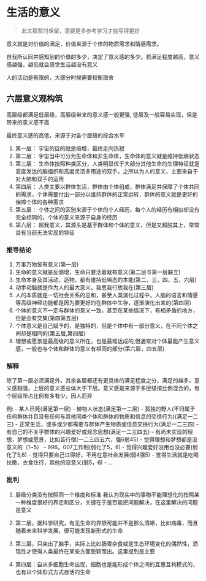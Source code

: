 # 生活的意义

> 此文稿暂时保留，需要更多参考学习才能写得更好

意义就是对价值的满足，价值来源于个体的物质需求和情感需求。

自我所认同并感知到的价值的多少，决定了意义感的多少。若满足程度越高，意义感越强，越低就会感觉生活越没有意义

人的活动是有限的，大部分时候需要权衡取舍

## 六层意义观构筑

高层级都满足低层级，高层级带来的意义感一般更强, 低层及一般容易实现，但是带来的意义感不高

最终意义感的高低，来源于对各个层级的综合水平

1. 第一层： 宇宙的目的就是熵增，最终走向热寂
2. 第二层： 宇宙当中可分为生命体和非生命体，生命体的意义就是维持低熵状态
3. 第三层： 生命体按照种类区分，人类明显优于大部分其他生命的生理特征就是高度发达的脑组织和高度灵活多用途的双手，之所以为人的意义，主要来自于对大脑和双手的运用
4. 第四层： 人类主要以群体生活，群体由个体组成，群体满足并保障了个体共同的需求，个体需要付出一部分以维持群体的正常运转，群体的意义就是更好的保障个体的各种需求
5. 第五层： 个体之间的区别来源于个体的个人经历，每个人的经历有相似却没有完全相同的，个体的意义来源于自身的经历
6. 第六层： 超我意义，其源头是基于群体和个体的意义，但是又超脱其上，常常具有当前无法实现的特征

### 推导结论

1. 万事万物皆有意义(第一层)
2. 生命的意义就是反熵增，生命只要活着就有意义(第二层与第一层联立)
3. 生命本身及其活动，造物，都有维持低墒态的本能(第二，三，四，五，六层)
4. 动手动脑就是作为人的最大意义，我思我行故我在(第三层)
5. 人的本质就是一切社会关系的总和，甚至人类演化过程中，人脑的语言和情感等高级神经功能都是因为要更好的在群体中生存，逐渐演化出来的(第四层)
6. 个体的意义不一定与群体的意义一致，甚至在某些情况下，有相矛盾的地方，但是会有交集(第四第五层)
7. 个体意义是自己赋予的，是独特的，但是个体中有一部分意义，在不同个体之间却是相同的(第五层,第四层)
8. 理想或愿景是最高级的意义所在，也是最难达成的,但通常对个体最能产生意义感，一般也与个体和群体的意义有相同的部分(第六层，四五层)

### 解释

除了第一层必须满足外，其余各层都还有更具体的满足程度之分，满足的越多，意义感越强，上层的意义感总体大于下层。意义感是来源于多层级按比例混合的，每个层级所占比例有多有少，因人而异

例:
    - 某人已死(满足第一层)
    - 植物人状态(满足第一二层)
    - 孤独的野人(不归属于任何群体并且没有任何与其他同类个体和群体的物质和信息的交换行为)(满足一二三)
    - 正常生活，或多或少都需要与群体产生物质或信息交换行为(满足一二三四)
    - 有自己的不关乎群体的兴趣爱好或观念思想(满足一二三四五)
    - 有尚未实现的理想，梦想或愿景，比如苦行僧(一二三四五六，强6弱45)
    - 觉得理想和梦想都是没意义的（1~5）
    - 996，007工作制(弱化了5，6)
    - 觉得兴趣爱好没用也没必要(弱化了5,6)
    - 觉得只要自己过得好，不用在意社会发展(弱4强5)
    - 觉得生活就是吃喝拉撒，衣食住行，其他的没意义(弱5，6)
    - ...

### 批判

1. 层级分类没有按照同一个维度和标准
我认为现实中的事物不能理想化的按照某一种维度很好的界定和区分，关键在于是否能把问题解决，在这里解决的问题是意义

2. 第二层，据科学研究，有无生命的界限可能并不是那么清晰，比如病毒，而且随着未来科学发展，很可能发现新形式的生命

3. 第三层，只突出了脑手，实际上比如肠胃杂食或是生态环境变化的偶然性，涌现性才使得人类最终在某些方面脱颖而出。这里提到是主要

4. 第四层：自从多细胞生命出现，细胞也是能形成个体之间的互惠互利模式的，也有以个体形式方式存活的生命
